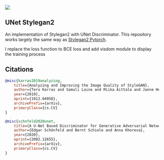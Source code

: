 <img src="./unet.png"></img>

## UNet Stylegan2

An implementation of Stylegan2 with UNet Discriminator. This repository works largely the same way as <a href="https://github.com/lucidrains/stylegan2-pytorch">Stylegan2 Pytorch</a>. 

I replace the loss function to BCE loss and add visdom module to display the training process


## Citations

```bibtex
@misc{karras2019analyzing,
    title={Analyzing and Improving the Image Quality of StyleGAN},
    author={Tero Karras and Samuli Laine and Miika Aittala and Janne Hellsten and Jaakko Lehtinen and Timo Aila},
    year={2019},
    eprint={1912.04958},
    archivePrefix={arXiv},
    primaryClass={cs.CV}
}
```

```bibtex
@misc{schnfeld2020unet,
    title={A U-Net Based Discriminator for Generative Adversarial Networks},
    author={Edgar Schönfeld and Bernt Schiele and Anna Khoreva},
    year={2020},
    eprint={2002.12655},
    archivePrefix={arXiv},
    primaryClass={cs.CV}
}
```
